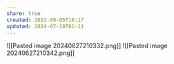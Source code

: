 ```yaml
---
share: true
created: 2023-09-05T16:17
updated: 2024-07-18T01:11
---
```

![[Pasted image 20240627210332.png]]
![[Pasted image 20240627210342.png]]
